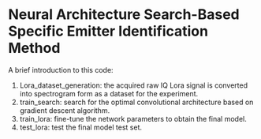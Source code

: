 # Neural Architecture Search-Based Specific Emitter Identification Method
A brief introduction to this code:  
1. Lora_dataset_generation: the acquired raw IQ Lora signal is converted into spectrogram form as a dataset for the experiment.  
2. train_search: search for the optimal convolutional architecture based on gradient descent algorithm.  
3. train_lora: fine-tune the network parameters to obtain the final model.
4. test_lora: test the final model test set.

